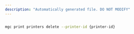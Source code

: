 ```yaml
---
description: "Automatically generated file. DO NOT MODIFY"
---
```


```bash

mgc print printers delete --printer-id {printer-id}

```